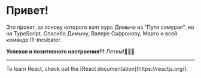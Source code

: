 # Привет! 

Это проект, за основу которого взят курс Димыча из "Пути самурая", но на TypeScript.
Спасибо Димычу, Валере Сафронову, Марго и всей команде IT-Incubator.

**Успехов и позитивного настроения!!!** Летим!🚀🚀🚀


<hr>
To learn React, check out the [React documentation](https://reactjs.org/).
